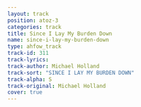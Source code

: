 ```yaml
---
layout: track
position: atoz-3
categories: track
title: Since I Lay My Burden Down
name: since-i-lay-my-burden-down
type: ahfow_track
track-id: 311
track-lyrics: 
track-author: Michael Holland
track-sort: "SINCE I LAY MY BURDEN DOWN"
track-alpha: S
track-original: Michael Holland
cover: true
---
```


